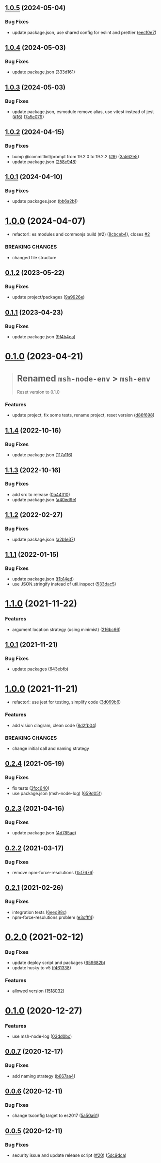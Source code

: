 ## [1.0.5](https://github.com/beecode-rs/msh-env/compare/v1.0.4...v1.0.5) (2024-05-04)


### Bug Fixes

* update package.json, use shared config for eslint and prettier ([eec10e7](https://github.com/beecode-rs/msh-env/commit/eec10e79d7d915866ed6ba90fc8307fbbf663265))

## [1.0.4](https://github.com/beecode-rs/msh-env/compare/v1.0.3...v1.0.4) (2024-05-03)


### Bug Fixes

* update package.json ([333d161](https://github.com/beecode-rs/msh-env/commit/333d1619ae4db41b49920c62afa7fbd4c8d53b90))

## [1.0.3](https://github.com/beecode-rs/msh-env/compare/v1.0.2...v1.0.3) (2024-05-03)


### Bug Fixes

* update package.json, esmodule remove alias, use vitest instead of jest ([#16](https://github.com/beecode-rs/msh-env/issues/16)) ([7a5e079](https://github.com/beecode-rs/msh-env/commit/7a5e07970dd5ce8e4c9f98e4f130fc298d92a7ed))

## [1.0.2](https://github.com/beecode-rs/msh-env/compare/v1.0.1...v1.0.2) (2024-04-15)


### Bug Fixes

* bump @commitlint/prompt from 19.2.0 to 19.2.2 ([#9](https://github.com/beecode-rs/msh-env/issues/9)) ([3a562e5](https://github.com/beecode-rs/msh-env/commit/3a562e589cc87556bdc84e7ce16035cef11bea74))
* update package.json ([258c948](https://github.com/beecode-rs/msh-env/commit/258c948fa627037aa5e8692a1a1bea17c0180f5e))

## [1.0.1](https://github.com/beecode-rs/msh-env/compare/v1.0.0...v1.0.1) (2024-04-10)


### Bug Fixes

* update packages.json ([bb6a2b1](https://github.com/beecode-rs/msh-env/commit/bb6a2b1d62d342eba7c5af3a18969b86f27e8884))

# [1.0.0](https://github.com/beecode-rs/msh-env/compare/v0.1.2...v1.0.0) (2024-04-07)


* refactor!: es modules and commonjs build (#2) ([8cbceb4](https://github.com/beecode-rs/msh-env/commit/8cbceb4f613a40bf67385b3e49ce8372671cf4f4)), closes [#2](https://github.com/beecode-rs/msh-env/issues/2)


### BREAKING CHANGES

* changed file structure

## [0.1.2](https://github.com/beecode-rs/msh-env/compare/v0.1.1...v0.1.2) (2023-05-22)


### Bug Fixes

* update project/packages ([9a9926e](https://github.com/beecode-rs/msh-env/commit/9a9926e40a382e9641d756b471356b6931d64f67))

## [0.1.1](https://github.com/beecode-rs/msh-env/compare/v0.1.0...v0.1.1) (2023-04-23)


### Bug Fixes

* update package.json ([9f4b4ea](https://github.com/beecode-rs/msh-env/commit/9f4b4ead43c1d0825bf026cf7d87e171cb96b88c))

# [0.1.0](https://github.com/beecode-rs/msh-env/compare/v0.0.0...v0.1.0) (2023-04-21)

> # Renamed `msh-node-env` > `msh-env`
> Reset version to 0.1.0

### Features

* update project, fix some tests, rename project, reset version ([d86f698](https://github.com/beecode-rs/msh-env/commit/d86f6984078fdf74556e434ca48fe5eea1e41c84))

## [1.1.4](https://github.com/beecode-rs/msh-env/compare/v1.1.3...v1.1.4) (2022-10-16)


### Bug Fixes

* update package.json ([117a116](https://github.com/beecode-rs/msh-env/commit/117a1166c4f42950e6e5ac5a543a3a1a868f3f29))

## [1.1.3](https://github.com/beecode-rs/msh-env/compare/v1.1.2...v1.1.3) (2022-10-16)


### Bug Fixes

* add src to release ([0a44310](https://github.com/beecode-rs/msh-node-env/commit/0a443100564c52b1e5353df6db0123c337c33ade))
* update package.json ([a40ed9e](https://github.com/beecode-rs/msh-node-env/commit/a40ed9eb345e2a365e6318688098fadcf5402972))

## [1.1.2](https://github.com/beecode-rs/msh-node-env/compare/v1.1.1...v1.1.2) (2022-02-27)


### Bug Fixes

* update package.json ([a2b1e37](https://github.com/beecode-rs/msh-node-env/commit/a2b1e37f053aef6ec774738aa9901d9724130da9))

## [1.1.1](https://github.com/beecode-rs/msh-node-env/compare/v1.1.0...v1.1.1) (2022-01-15)


### Bug Fixes

* update package.json ([f1b14ed](https://github.com/beecode-rs/msh-node-env/commit/f1b14ed430bd21b0a48bdd238b7474e508e82ec4))
* use JSON.stringify instead of util.inspect ([533dac5](https://github.com/beecode-rs/msh-node-env/commit/533dac5c3eb924a5628483b9611c9b0f7893838c))

# [1.1.0](https://github.com/beecode-rs/msh-node-env/compare/v1.0.1...v1.1.0) (2021-11-22)


### Features

* argument location strategy (using minimist) ([216bc66](https://github.com/beecode-rs/msh-node-env/commit/216bc660ce89e981b9f725f17c273d0f8959c208))

## [1.0.1](https://github.com/beecode-rs/msh-node-env/compare/v1.0.0...v1.0.1) (2021-11-21)


### Bug Fixes

* update packages ([643ebfb](https://github.com/beecode-rs/msh-node-env/commit/643ebfbf6382b5b3f5748761a6fc221d3e0ce8d3))

# [1.0.0](https://github.com/beecode-rs/msh-node-env/compare/v0.2.4...v1.0.0) (2021-11-21)


* refactor!: use jest for testing, simplify code ([3d099b6](https://github.com/beecode-rs/msh-node-env/commit/3d099b675135e219d9df2bd817177f779cdc0b1a))


### Features

* add vision diagram, clean code ([8d2fb04](https://github.com/beecode-rs/msh-node-env/commit/8d2fb045bbe784f4598bda8f93cdddcc0d4f6e9b))


### BREAKING CHANGES

* change initial call and naming strategy

## [0.2.4](https://github.com/beecode-rs/msh-node-env/compare/v0.2.3...v0.2.4) (2021-05-19)


### Bug Fixes

* fix tests ([3fcc640](https://github.com/beecode-rs/msh-node-env/commit/3fcc6408a0243c48defd29be4de6e577ba487356))
* use package.json (msh-node-log) ([659d05f](https://github.com/beecode-rs/msh-node-env/commit/659d05f121d33c7e4c2764b7b293cf97fb637307))

## [0.2.3](https://github.com/beecode-rs/msh-node-env/compare/v0.2.2...v0.2.3) (2021-04-16)


### Bug Fixes

* update package.json ([4d785ae](https://github.com/beecode-rs/msh-node-env/commit/4d785ae5e8b26282b64ae11f4f96fd1331f1ed60))

## [0.2.2](https://github.com/beecode-rs/msh-node-env/compare/v0.2.1...v0.2.2) (2021-03-17)


### Bug Fixes

* remove npm-force-resolutions ([15f7676](https://github.com/beecode-rs/msh-node-env/commit/15f7676beedebbd75309876c27948bdf3576e6fc))

## [0.2.1](https://github.com/beecode-rs/msh-node-env/compare/v0.2.0...v0.2.1) (2021-02-26)


### Bug Fixes

* integration tests ([6eed88c](https://github.com/beecode-rs/msh-node-env/commit/6eed88c24392bcf10d33e2303357f2e9d63592e1))
* npm-force-resolutions problem ([e3cfff4](https://github.com/beecode-rs/msh-node-env/commit/e3cfff42a955ac7536a6c5f19614ac5e2bc5f8e4))

# [0.2.0](https://github.com/beecode-rs/msh-node-env/compare/v0.1.0...v0.2.0) (2021-02-12)


### Bug Fixes

* update deploy script and packages ([659682b](https://github.com/beecode-rs/msh-node-env/commit/659682b62eb4a9dabd4740a3963944b480bb8796))
* update husky to v5 ([f461338](https://github.com/beecode-rs/msh-node-env/commit/f461338b1094ccb8ec3ff8e89d51699d5a406b06))


### Features

* allowed version ([1518032](https://github.com/beecode-rs/msh-node-env/commit/1518032ad6dbc1373f0ac5acc6c3d14fecb586e4))

# [0.1.0](https://github.com/beecode-rs/msh-node-env/compare/v0.0.7...v0.1.0) (2020-12-27)


### Features

* use msh-node-log ([03dd0bc](https://github.com/beecode-rs/msh-node-env/commit/03dd0bc42ee8c88215cea506f6e68c4b18bb9856))

## [0.0.7](https://github.com/beecode-rs/msh-node-env/compare/v0.0.6...v0.0.7) (2020-12-17)


### Bug Fixes

* add naming strategy ([b667aa4](https://github.com/beecode-rs/msh-node-env/commit/b667aa4d10a3ac1fed9e0498f84753912e29e3cc))

## [0.0.6](https://github.com/beecode-rs/msh-node-env/compare/v0.0.5...v0.0.6) (2020-12-11)


### Bug Fixes

* change tsconfig target to es2017 ([5a50a61](https://github.com/beecode-rs/msh-node-env/commit/5a50a613be51f1a9b04f0ce9e1b24b59201f4b5d))

## [0.0.5](https://github.com/beecode-rs/msh-node-env/compare/v0.0.4...v0.0.5) (2020-12-11)


### Bug Fixes

* security issue and update release script ([#20](https://github.com/beecode-rs/msh-node-env/issues/20)) ([5dc9dca](https://github.com/beecode-rs/msh-node-env/commit/5dc9dca48de943c73e4d706de16b963eb6302418))
